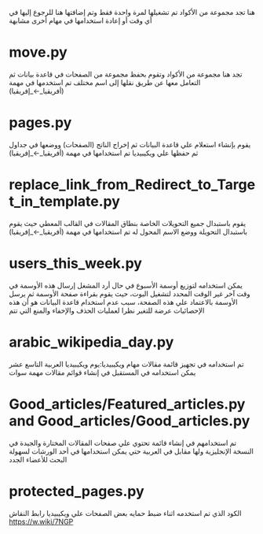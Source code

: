 هنا تجد مجموعة من الأكواد تم تشغيلها لمرة واحدة فقط وتم إضافتها هنا للرجوع إليها في أي وقت أو إعادة استخدامها في مهام أخرى مشابهة


# move.py
تجد هنا مجموعة من الأكواد وتقوم بحفظ مجموعة من  الصفحات في قاعدة بيانات ثم التعامل معها عن طريق نقلها إلى اسم مختلف
تم استخدمها في مهمة (أفريقيا_←_إفريقيا)

# pages.py
يقوم بإنشاء استعلام علي قاعدة البيانات ثم إخراج الناتج (الصفحات) ووضعها في جداول ثم حفظها علي ويكيبيديا
تم استخدامها في مهمة (أفريقيا_←_إفريقيا)

# replace_link_from_Redirect_to_Target_in_template.py
يقوم باستبدال جميع التحويلات الخاصة بنطاق المقالات في القالب المعطي حيث يقوم باستبدال التحويلة ووضع الاسم المحول له
تم استخدامها في مهمة (أفريقيا_←_إفريقيا)

# users_this_week.py

يمكن استخدامه لتوزيع أوسمة الأسبوع في حال أرد المشغل إرسال هذه الأوسمة في وقت آخر غير الوقت المحدد لتشغيل البوت، حيث
يقوم
بقراءة صفحة الأوسمة ثم يرسل الأوسمة بالاعتماد علي هذه الصفحة، سبب عدم استخدام قاعدة البيانات هو أن هذه الإحصائيات عرضة
للتغير نظرا لعمليات الحذف والإخفاء والمنع التي تتم

# arabic_wikipedia_day.py

تم استخدامه في تجهيز قائمة مقالات مهام ويكيبيديا:يوم ويكيبيديا العربية التاسع عشر يمكن استخدامه في المستقبل في إنشاء
قوائم
مقالات مهمة سوات

# Good_articles/Featured_articles.py and Good_articles/Good_articles.py

تم استخدامهم في إنشاء قائمة تحتوي علي صفحات المقالات المختارة والجيدة في النسخة الإنجليزية ولها مقابل في العربية حتي
يمكن
استخدامها في أحد الورشات لسهولة البحث للأعضاء الجدد

# protected_pages.py

الكود الذي تم استخدمه اثناء ضبط حمايه بعض الصفحات علي ويكيبيديا
رابط النقاش  https://w.wiki/7NGP